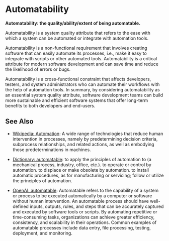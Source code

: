 # Automatability

**Automatability: the quality/ability/extent of being automatable.**

<span data-chatgpt-prompt="explain automatability (system quality attribute, cross-functional constraint, non-functional requirement\)">

Automatability is a system quality attribute that refers to the ease with which a system can be automated or integrate with automation tools. 

Automatability is a non-functional requirement that involves creating software that can easily automate its processes, i.e., make it easy to integrate with scripts or other automated tools. Automatability is a critical attribute for modern software development and can save time and reduce the likelihood of errors or bugs.

Automatability is a cross-functional constraint that affects developers, testers, and system administrators who can automate their workflows with the help of automation tools. In summary, by considering automatability as an essential system quality attribute, software development teams can build more sustainable and efficient software systems that offer long-term benefits to both developers and end-users.

</span>

## See Also

* [Wikipedia: Automation](https://wikipedia.org/wiki/Automation): A wide range of technologies that reduce human intervention in processes, namely by predetermining decision criteria, subprocess relationships, and related actions, as well as embodying those predeterminations in machines.

* [Dictionary: automatable](https://www.dictionary.com/browse/automatable): to apply the principles of automation to (a mechanical process, industry, office, etc.). to operate or control by automation. to displace or make obsolete by automation. to install automatic procedures, as for manufacturing or servicing; follow or utilize the principles of automation.

* [OpenAI: automatable](https:://openai.com): <span data-chatgpt-prompt="define automatable (computers and software)">Automatable refers to the capability of a system or process to be executed automatically by a computer or software without human intervention. An automatable process should have well-defined inputs, outputs, rules, and steps that can be accurately captured and executed by software tools or scripts. By automating repetitive or time-consuming tasks, organizations can achieve greater efficiency, consistency, and scalability in their operations. Common examples of automatable processes include data entry, file processing, testing, deployment, and monitoring.</span>
